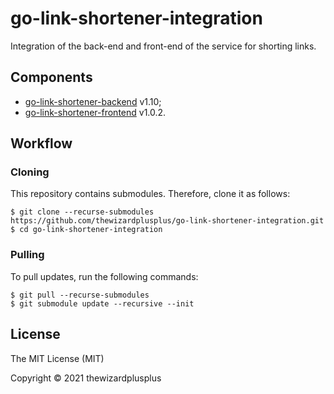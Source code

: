 # go-link-shortener-integration

Integration of the back-end and front-end of the service for shorting links.

## Components

- [go-link-shortener-backend](https://github.com/thewizardplusplus/go-link-shortener-backend) v1.10;
- [go-link-shortener-frontend](https://github.com/thewizardplusplus/go-link-shortener-frontend) v1.0.2.

## Workflow

### Cloning

This repository contains submodules. Therefore, clone it as follows:

```
$ git clone --recurse-submodules https://github.com/thewizardplusplus/go-link-shortener-integration.git
$ cd go-link-shortener-integration
```

### Pulling

To pull updates, run the following commands:

```
$ git pull --recurse-submodules
$ git submodule update --recursive --init
```

## License

The MIT License (MIT)

Copyright &copy; 2021 thewizardplusplus
